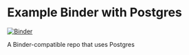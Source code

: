 # Example Binder with Postgres
[![Binder](http://mybinder.org/badge.svg)](http://mybinder.org/repo/binder-project/example-service-postgres)

A Binder-compatible repo that uses Postgres
